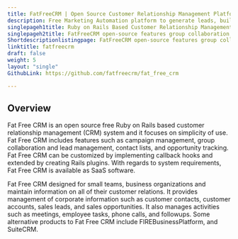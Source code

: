 ```yaml
---
title: FatFreeCRM | Open Source Customer Relationship Management Platform
description: Free Marketing Automation platform to generate leads, build marketing campaign, and compose marketing email with seamless integration to popular social networks.
singlepageh1title: Ruby on Rails Based Customer Relationship Management Platform. 
singlepageh2title: FatFreeCRM open-source features group collaboration, campaign and lead management, contact lists, opportunity tracking and elegant in simplicity. 
Shortdescriptionlistingpage: FatFreeCRM open-source features group collaboration, campaign and lead management, contact lists, opportunity tracking and elegant in simplicity. 
linktitle: fatfreecrm
draft: false
weight: 5
layout: "single"
GithubLink: https://github.com/fatfreecrm/fat_free_crm

---
```


Overview
--------

Fat Free CRM is an open source free Ruby on Rails based customer relationship management (CRM) system and it focuses on simplicity of use. Fat Free CRM includes features such as campaign management, group collaboration and lead management, contact lists, and opportunity tracking. Fat Free CRM can be customized by implementing callback hooks and extended by creating Rails plugins. With regards to system requirements, Fat Free CRM is available as SaaS software.

Fat Free CRM designed for small teams, business organizations and maintain information on all of their customer relations. It provides management of corporate information such as customer contacts, customer accounts, sales leads, and sales opportunities. It also manages activities such as meetings, employee tasks, phone calls, and followups. Some alternative products to Fat Free CRM include FIREBusinessPlatform, and SuiteCRM.